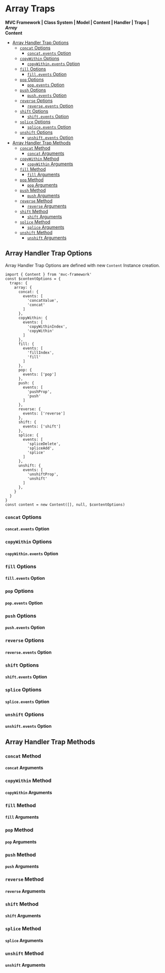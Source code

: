 # Array Traps
**MVC Framework \| Class System \| Model \| Content \| Handler \| Traps \| *Array***  
**Content**  
 - [Array Handler Trap Options]()
   - [`concat` Options]()
     - [ `concat.events` Option]()
   - [`copyWithin` Options]()
     - [ `copyWithin.events` Option]()
   - [`fill` Options]()
     - [ `fill.events` Option]()
   - [`pop` Options]()
     - [ `pop.events` Option]()
   - [`push` Options]()
     - [ `push.events` Option]()
   - [`reverse` Options]()
     - [ `reverse.events` Option]()
   - [`shift` Options]()
     - [ `shift.events` Option]()
   - [`splice` Options]()
     - [ `splice.events` Option]()
   - [`unshift` Options]()
     - [ `unshift.events` Option]()
 - [Array Handler Trap Methods]()
   - [`concat` Method]()
     - [`concat` Arguments]()
   - [`copyWithin` Method]()
     - [`copyWithin` Arguments]()
   - [`fill` Method]()
     - [`fill` Arguments]()
   - [`pop` Method]()
     - [`pop` Arguments]()
   - [`push` Method]()
     - [`push` Arguments]()
   - [`reverse` Method]()
     - [`reverse` Arguments]()
   - [`shift` Method]()
     - [`shift` Arguments]()
   - [`splice` Method]()
     - [`splice` Arguments]()
   - [`unshift` Method]()
     - [`unshift` Arguments]()

## Array Handler Trap Options
Array Handler Trap Options are defined with new `Content` Instance creation.  
```
import { Content } from 'mvc-framework'
const $contentOptions = {
  traps: {
    array: {
      concat: {
        events: [
          'concatValue',
          'concat'
        ]
      },
      copyWithin: {
        events: [
          'copyWithinIndex',
          'copyWithin'
        ]
      },
      fill: {
        events: [
          'fillIndex',
          'fill'
        ]
      },
      pop: {
        events: ['pop']
      },
      push: {
        events: [
          'pushProp',
          'push'
        ]
      },
      reverse: {
        events: ['reverse']
      },
      shift: {
        events: ['shift']
      },
      splice: {
        events: [
          'spliceDelete',
          'spliceAdd',
          'splice'
        ]
      },
      unshift: {
        events: [
          'unshiftProp',
          'unshift'
        ]
      },
    }
  }
}
const content = new Content([], null, $contentOptions)
```

### `concat` Options
#### `concat.events` Option

### `copyWithin` Options
#### `copyWithin.events` Option

### `fill` Options
#### `fill.events` Option

### `pop` Options
#### `pop.events` Option

### `push` Options
#### `push.events` Option

### `reverse` Options
#### `reverse.events` Option

### `shift` Options
#### `shift.events` Option

### `splice` Options
#### `splice.events` Option

### `unshift` Options
#### `unshift.events` Option

## Array Handler Trap Methods
### `concat` Method
#### `concat` Arguments
### `copyWithin` Method
#### `copyWithin` Arguments
### `fill` Method
#### `fill` Arguments
### `pop` Method
#### `pop` Arguments
### `push` Method
#### `push` Arguments
### `reverse` Method
#### `reverse` Arguments
### `shift` Method
#### `shift` Arguments
### `splice` Method
#### `splice` Arguments
### `unshift` Method
#### `unshift` Arguments